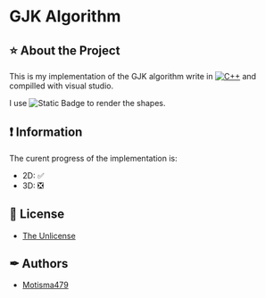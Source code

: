 # GJK Algorithm
## ⭐ About the Project
This is my implementation of the GJK algorithm write in [![C++](https://img.shields.io/badge/C%2B%2B-v17-blue)](https://isocpp.org/) and compilled with visual studio.

I use ![Static Badge](https://img.shields.io/badge/raylib-f5f5f5?logo=Raylib&logoColor=black) to render the shapes.

## ❗ Information

The curent progress of the implementation is:

- 2D: ✅
- 3D: ❎

## 📄 License

- [The Unlicense](https://github.com/Motisma479/GJK_Algorithm/blob/master/LICENSE)

## ✒ Authors

- [Motisma479](https://github.com/Motisma479)